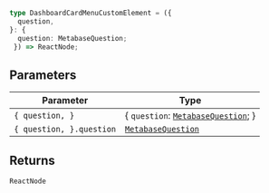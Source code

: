 ```ts
type DashboardCardMenuCustomElement = ({
  question,
}: {
  question: MetabaseQuestion;
 }) => ReactNode;
```

## Parameters

| Parameter | Type |
| ------ | ------ |
| `{ question, }` | \{ `question`: [`MetabaseQuestion`](../interfaces/MetabaseQuestion.md); \} |
| `{ question, }.question` | [`MetabaseQuestion`](../interfaces/MetabaseQuestion.md) |

## Returns

`ReactNode`
